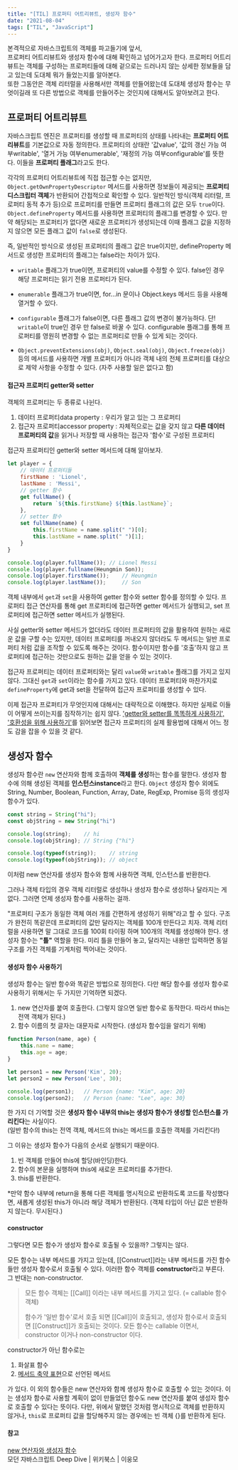 ```yaml
---
title: "[TIL] 프로퍼티 어트리뷰트, 생성자 함수"
date: "2021-08-04"
tags: ["TIL", "JavaScript"]
---
```

본격적으로 자바스크립트의 객체를 파고들기에 앞서,  
프로퍼티 어트리뷰트와 생성자 함수에 대해 확인하고 넘어가고자 한다. 프로퍼티 어트리뷰트는 객체를 구성하는 프로퍼티들에 대해 겉으로는 드러나지 않는 상세한 정보들을 담고 있는데 도대체 뭐가 들었는지를 알아본다.  
또한 그동안은 객체 리터럴을 사용해서만 객체를 만들어왔는데 도대체 생성자 함수는 무엇이길래 또 다른 방법으로 객체를 만들어주는 것인지에 대해서도 알아보려고 한다.



## 프로퍼티 어트리뷰트

자바스크립트 엔진은 프로퍼티를 생성할 때 프로퍼티의 상태를 나타내는 **프로퍼티 어트리뷰트**를 기본값으로 자동 정의한다. 프로퍼티의 상태란 '값value', '값의 갱신 가능 여부writable', '열거 가능 여부enumerable', '재정의 가능 여부configurable'를 뜻한다. 이들을 **프로퍼티 플래그**라고도 한다.

각각의 프로퍼티 어트리뷰트에 직접 접근할 수는 없지만, ```Object.getOwnPropertyDescriptor``` 메서드를 사용하면 정보들이 제공되는 **프로퍼티 디스크립터 객체**가 반환되어 간접적으로 확인할 수 있다. 일반적인 방식(객체 리터럴, 프로퍼티 동적 추가 등)으로 프로퍼티를 만들면 프로퍼티 플래그의 값은 모두 ```true```이다. ```Object.defineProperty``` 메서드를 사용하면 프로퍼티의 플래그를 변경할 수 있다. 만약 해당되는 프로퍼티가 없다면 새로운 프로퍼티가 생성되는데 이때 플래그 값을 지정하지 않으면 모든 플래그 값이 ```false```로 생성된다.  

즉, 일반적인 방식으로 생성된 프로퍼티의 플래그 값은 true이지만, defineProperty 메서드로 생성한 프로퍼티의 플래그는 false라는 차이가 있다.

+ ```writable``` 플래그가 true이면, 프로퍼티의 value를 수정할 수 있다. false인 경우 해당 프로퍼티는 읽기 전용 프로퍼티가 된다.

+ ```enumerable``` 플래그가 true이면, for...in 문이나 Object.keys 메서드 등을 사용해 열거할 수 있다.

+ ```configurable``` 플래그가 false이면, 다른 플래그 값의 변경이 불가능하다. 단! ```writable```이 true인 경우 만 false로 바꿀 수 있다. configurable 플래그를 통해 프로퍼티를 영원히 변경할 수 없는 프로퍼티로 만들 수 있게 되는 것이다.

+ ```Object.preventExtensions(obj)```, ```Object.seal(obj)```, ```Object.freeze(obj)``` 등의 메서드를 사용하면 개별 프로퍼티가 아니라 객체 내의 전체 프로퍼티를 대상으로 제약 사항을 수정할 수 있다. (자주 사용할 일은 없다고 함)

  

#### 접근자 프로퍼티 getter와 setter

객체의 프로퍼티는 두 종류로 나뉜다.

1. 데이터 프로퍼티data property : 우리가 알고 있는 그 프로퍼티
2. 접근자 프로퍼티accessor property : 자체적으로는 값을 갖지 않고 **다른 데이터 프로퍼티의 값**을 읽거나 저장할 때 사용하는 접근자 '함수'로 구성된 프로퍼티

접근자 프로퍼티인 getter와 setter 메서드에 대해 알아보자.

```javascript
let player = {
    // 데이터 프로퍼티들
    firstName : 'Lionel',
    lastName : 'Messi',
    // getter 함수
    get fullName() {
        return `${this.firstName} ${this.lastName}`;
    },
	// setter 함수
	set fullName(name) {
        this.firstName = name.split(" ")[0];
        this.lastName = name.split(" ")[1];
    }
}

console.log(player.fullName());	// Lionel Messi
console.log(player.fullname(Heungmin Son));
console.log(player.firstName());	// Heungmin
console.log(player.lastName());		// Son
```

객체 내부에서 ```get```과 ```set```을 사용하여 getter 함수와 setter 함수를 정의할 수 있다. 프로퍼티 접근 연산자를 통해 get 프로퍼티에 접근하면 getter 메서드가 실행되고, set 프로퍼티에 접근하면 setter 메서드가 실행된다. 

사실 getter와 setter 메서드가 없더라도 데이터 프로퍼티의 값을 활용하여 원하는 새로운 값을 구할 수는 있지만, 데이터 프로퍼티를 꺼내오지 않더라도 두 메서드는 일반 프로퍼티 처럼 값을 조작할 수 있도록 해주는 것이다. 함수이지만 함수를 '호출'하지 않고 프로퍼티에 접근하는 것만으로도 원하는 값을 얻을 수 있는 것이다.

접근자 프로퍼티는 데이터 프로퍼티와는 달리 ```value```와 ```writable``` 플래그를 가지고 있지 않다. 그대신 ```get```과 ```set```이라는 함수를 가지고 있다. 데이터 프로퍼티와 마찬가지로 ```defineProperty```에 get과 set을 전달하여 접근자 프로퍼티를 생성할 수 있다.

이제 접근자 프로퍼티가 무엇인지에 대해서는 대략적으로 이해했다. 하지만 실제로 이들이 어떻게 쓰이는지를 짐작하기는 쉽지 않다. ['getter와 setter를 똑똑하게 사용하기', '호환성을 위해 사용하기'](https://ko.javascript.info/property-accessors)를 읽어보면 접근자 프로퍼티의 실제 활용법에 대해서 어느 정도 감을 잡을 수 있을 것 같다.



## 생성자 함수

생성자 함수란 ```new``` 연산자와 함께 호출하여 **객체를 생성**하는 함수를 말한다. 생성자 함수에 의해 생성된 객체를 **인스턴스instance**라고 한다. ```Object``` 생성자 함수 외에도 String, Number, Boolean, Function, Array, Date, RegExp, Promise 등의 생성자 함수가 있다.

```javascript
const string = String("hi");
const objString = new String("hi")

console.log(string);	// hi
console.log(objString);	// String {"hi"}

console.log(typeof(string));	// string
console.log(typeof(objString));	// object
```

이처럼 new 연산자를 생성자 함수와 함께 사용하면 객체, 인스턴스를 반환한다.

그러나 객체 타입의 경우 객체 리터럴로 생성하나 생성자 함수로 생성하나 달라지는 게 없다. 그러면 언제 생성자 함수를 사용하는 걸까.

"프로퍼티 구조가 동일한 객체 여러 개를 간편하게 생성하기 위해"라고 할 수 있다. 구조가 완전히 똑같은데 프로퍼티의 값만 달라지는 객체를 100개 만든다고 치자. 객체 리터럴을 사용하면 말 그대로 코드를 100회 타이핑 하며 100개의 객체를 생성해야 한다. 생성자 함수는 **"틀"** 역할을 한다. 미리 틀을 만들어 놓고, 달라지는 내용만 입력하면 동일 구조를 가진 객체를 기계처럼 찍어내는 것이다.

#### 생성자 함수 사용하기

생성자 함수는 일반 함수와 똑같은 방법으로 정의한다. 다만 해당 함수를 생성자 함수로 사용하기 위해서는 두 가지만 기억하면 되겠다.

1. new 연산자를 붙여 호출한다. (그렇지 않으면 일반 함수로 동작한다. 따라서 this는 전역 객체가 된다.)
2. 함수 이름의 첫 글자는 대문자로 시작한다. (생성자 함수임을 알리기 위해)

```javascript
function Person(name, age) {
    this.name = name;
    this.age = age;
}

let person1 = new Person('Kim', 20);
let person2 = new Person('Lee', 30);

console.log(person1);	// Person {name: "Kim", age: 20}
console.log(person2);	// Person {name: "Lee", age: 30}
```

한 가지 더 기억할 것은 **생성자 함수 내부의 this는 생성자 함수가 생성할 인스턴스를 가리킨다**는 사실이다.  
(일반 함수의 this는 전역 객체, 메서드의 this는 메서드를 호출한 객체를 가리킨다!) 

그 이유는 생성자 함수가 다음의 순서로 실행되기 때문이다.

1. 빈 객체를 만들어 this에 할당(바인딩)한다.
2. 함수의 본문을 실행하며 this에 새로운 프로퍼티를 추가한다.
3. this를 반환한다.

*만약 함수 내부에 return을 통해 다른 객체를 명시적으로 반환하도록 코드를 작성했다면, 새롭게 생성된 this가 아니라 해당 객체가 반환된다. (객체 타입이 아닌 값은 반환하지 않는다. 무시된다.)

#### constructor

그렇다면 모든 함수가 생성자 함수로 호출될 수 있을까? 그렇지는 않다. 

모든 함수는 내부 메서드를 가지고 있는데, [[Construct]]라는 내부 메서드를 가진 함수들만 생성자 함수로서 호출될 수 있다. 이러한 함수 객체를 **constructor**라고 부른다. 그 반대는 non-constructor.

> 모든 함수 객체는 [[Call]] 이라는 내부 메서드를 가지고 있다. (= callable 함수 객체) 
>
> 함수가 '일반 함수'로서 호출 되면 [[Call]]이 호출되고, 생성자 함수로서 호출되면 [[Construct]]가 호출되는 것이다.  모든 함수는 callable 이면서, constructor 이거나 non-constructor 이다.

constructor가 아닌 함수로는 

1. 화살표 함수
2. [메서드 축약 표현](https://poiemaweb.com/es6-enhanced-object-property#3-%EB%A9%94%EC%86%8C%EB%93%9C-%EC%B6%95%EC%95%BD-%ED%91%9C%ED%98%84)으로 선언된 메서드

가 있다. 이 외의 함수들은 new 연산자와 함께 생성자 함수로 호출할 수 있는 것이다. 이는 생성자 함수로 사용할 계획이 없이 만들었던 함수도 new 연산자를 붙여 생성자 함수로 호출할 수 있다는 뜻이다. 다만, 위에서 말했던 것처럼 명시적으로 객체를 반환하지 않거나, ```this```로 프로퍼티 값을 할당해주지 않는 경우에는 빈 객체 {}를 반환하게 된다.





#### 참고

[new 연산자와 생성자 함수](https://ko.javascript.info/prototype-inheritance)  
모던 자바스크립트 Deep Dive | 위키북스 | 이웅모